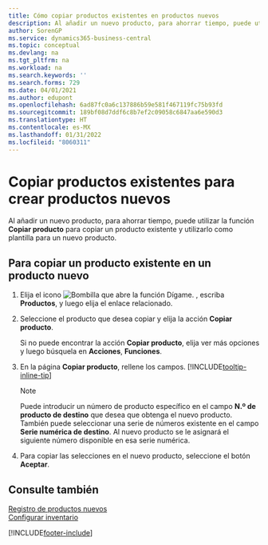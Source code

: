 ```yaml
---
title: Cómo copiar productos existentes en productos nuevos
description: Al añadir un nuevo producto, para ahorrar tiempo, puede utilizar la función Copiar producto para copiar un producto existente y utilizarlo como plantilla para un nuevo producto.
author: SorenGP
ms.service: dynamics365-business-central
ms.topic: conceptual
ms.devlang: na
ms.tgt_pltfrm: na
ms.workload: na
ms.search.keywords: ''
ms.search.forms: 729
ms.date: 04/01/2021
ms.author: edupont
ms.openlocfilehash: 6ad87fc0a6c137886b59e581f467119fc75b93fd
ms.sourcegitcommit: 189bf08d7ddf6c8b7ef2c09058c6847aa6e590d3
ms.translationtype: HT
ms.contentlocale: es-MX
ms.lasthandoff: 01/31/2022
ms.locfileid: "8060311"
---
```

# <a name="copy-existing-items-to-create-new-items"></a>Copiar productos existentes para crear productos nuevos

Al añadir un nuevo producto, para ahorrar tiempo, puede utilizar la función **Copiar producto** para copiar un producto existente y utilizarlo como plantilla para un nuevo producto.  

## <a name="to-copy-an-existing-item-to-a-new-item"></a>Para copiar un producto existente en un producto nuevo

1. Elija el icono ![Bombilla que abre la función Dígame.](media/ui-search/search_small.png "Dígame qué desea hacer") , escriba **Productos**, y luego elija el enlace relacionado.  
2. Seleccione el producto que desea copiar y elija la acción **Copiar producto**.  

    Si no puede encontrar la acción **Copiar producto**, elija ver más opciones y luego búsquela en **Acciones**, **Funciones**.  

3. En la página **Copiar producto**, rellene los campos. [!INCLUDE[tooltip-inline-tip](includes/tooltip-inline-tip_md.md)]

    > [!NOTE]  
    > Puede introducir un número de producto específico en el campo **N.º de producto de destino** que desea que obtenga el nuevo producto. También puede seleccionar una serie de números existente en el campo **Serie numérica de destino**. Al nuevo producto se le asignará el siguiente número disponible en esa serie numérica.  

4. Para copiar las selecciones en el nuevo producto, seleccione el botón **Aceptar**.  

## <a name="see-also"></a>Consulte también

[Registro de productos nuevos](inventory-how-register-new-items.md)  
[Configurar inventario](inventory-setup-inventory.md)  


[!INCLUDE[footer-include](includes/footer-banner.md)]